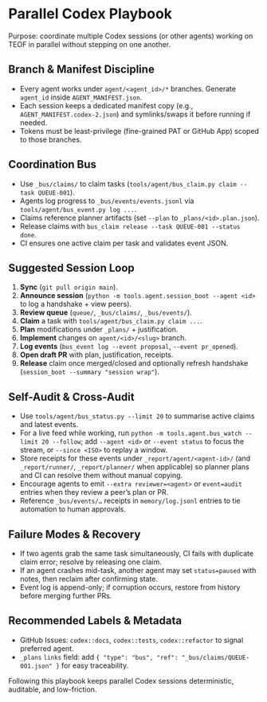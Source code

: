 # Parallel Codex Playbook

Purpose: coordinate multiple Codex sessions (or other agents) working on TEOF in parallel without stepping on one another.

## Branch & Manifest Discipline

- Every agent works under `agent/<agent_id>/*` branches. Generate `agent_id` inside `AGENT_MANIFEST.json`.
- Each session keeps a dedicated manifest copy (e.g., `AGENT_MANIFEST.codex-2.json`) and symlinks/swaps it before running if needed.
- Tokens must be least-privilege (fine-grained PAT or GitHub App) scoped to those branches.

## Coordination Bus

- Use `_bus/claims/` to claim tasks (`tools/agent/bus_claim.py claim --task QUEUE-001`).
- Agents log progress to `_bus/events/events.jsonl` via `tools/agent/bus_event.py log ...`.
- Claims reference planner artifacts (set `--plan` to `_plans/<id>.plan.json`).
- Release claims with `bus_claim release --task QUEUE-001 --status done`.
- CI ensures one active claim per task and validates event JSON.

## Suggested Session Loop

1. **Sync** (`git pull origin main`).
2. **Announce session** (`python -m tools.agent.session_boot --agent <id>` to log a handshake + view peers).
3. **Review queue** (`queue/`, `_bus/claims/`, `_bus/events/`).
4. **Claim** a task with `tools/agent/bus_claim.py claim ...`.
5. **Plan** modifications under `_plans/` + justification.
6. **Implement** changes on `agent/<id>/<slug>` branch.
7. **Log events** (`bus_event log --event proposal`, `--event pr_opened`).
8. **Open draft PR** with plan, justification, receipts.
9. **Release** claim once merged/closed and optionally refresh handshake (`session_boot --summary "session wrap"`).

## Self-Audit & Cross-Audit

- Use `tools/agent/bus_status.py --limit 20` to summarise active claims and latest events.
- For a live feed while working, run `python -m tools.agent.bus_watch --limit 20 --follow`; add `--agent <id>` or `--event status` to focus the stream, or `--since <ISO>` to replay a window.
- Store receipts for these events under `_report/agent/<agent-id>/` (and `_report/runner/`, `_report/planner/` when applicable) so planner plans and CI can resolve them without manual copying.
- Encourage agents to emit `--extra reviewer=<agent>` or `event=audit` entries when they review a peer’s plan or PR.
- Reference `_bus/events/…` receipts in `memory/log.jsonl` entries to tie automation to human approvals.

## Failure Modes & Recovery

- If two agents grab the same task simultaneously, CI fails with duplicate claim error; resolve by releasing one claim.
- If an agent crashes mid-task, another agent may set `status=paused` with notes, then reclaim after confirming state.
- Event log is append-only; if corruption occurs, restore from history before merging further PRs.

## Recommended Labels & Metadata

- GitHub Issues: `codex::docs`, `codex::tests`, `codex::refactor` to signal preferred agent.
- `_plans` `links` field: add `{ "type": "bus", "ref": "_bus/claims/QUEUE-001.json" }` for easy traceability.

Following this playbook keeps parallel Codex sessions deterministic, auditable, and low-friction.
